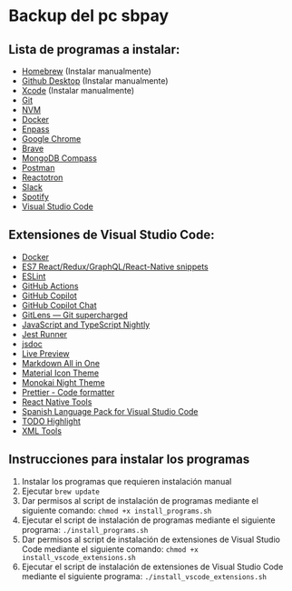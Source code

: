 # Backup del pc sbpay

## Lista de programas a instalar:
- [Homebrew](https://brew.sh/) (Instalar manualmente)
- [Github Desktop](https://desktop.github.com/) (Instalar manualmente)
- [Xcode](https://developer.apple.com/xcode/) (Instalar manualmente)
- [Git](https://git-scm.com/)
- [NVM](https://github.com/nvm-sh/nvm/)
- [Docker](https://www.docker.com/products/docker-desktop/)
- [Enpass](https://www.enpass.io/)
- [Google Chrome](https://www.google.com/intl/es/chrome/)
- [Brave](https://brave.com/)
- [MongoDB Compass](https://www.mongodb.com/try/download/compass)
- [Postman](https://www.postman.com/downloads/)
- [Reactotron](https://sourceforge.net/projects/reactotron.mirror/)
- [Slack](https://slack.com/intl/es-es/downloads/mac)
- [Spotify](https://www.spotify.com/es/download/mac/)
- [Visual Studio Code](https://code.visualstudio.com/download)

## Extensiones de Visual Studio Code:
- [Docker](https://marketplace.visualstudio.com/items?itemName=ms-azuretools.vscode-docker)
- [ES7 React/Redux/GraphQL/React-Native snippets](https://marketplace.visualstudio.com/items?itemName=rodrigovallades.es7-react-js-snippets)
- [ESLint](https://marketplace.visualstudio.com/items?itemName=dbaeumer.vscode-eslint)
- [GitHub Actions](https://marketplace.visualstudio.com/items?itemName=GitHub.vscode-github-actions)
- [GitHub Copilot](https://marketplace.visualstudio.com/items?itemName=GitHub.copilot)
- [GitHub Copilot Chat](https://marketplace.visualstudio.com/items?itemName=GitHub.copilot-chat)
- [GitLens — Git supercharged](https://marketplace.visualstudio.com/items?itemName=eamodio.gitlens)
- [JavaScript and TypeScript Nightly](https://marketplace.visualstudio.com/items?itemName=ms-vscode.vscode-typescript-next)
- [Jest Runner](https://marketplace.visualstudio.com/items?itemName=firsttris.vscode-jest-runner)
- [jsdoc](https://marketplace.visualstudio.com/items?itemName=lllllllqw.jsdoc)
- [Live Preview](https://marketplace.visualstudio.com/items?itemName=ms-vscode.live-server)
- [Markdown All in One](https://marketplace.visualstudio.com/items?itemName=yzhang.markdown-all-in-one)
- [Material Icon Theme](https://marketplace.visualstudio.com/items?itemName=PKief.material-icon-theme)
- [Monokai Night Theme](https://marketplace.visualstudio.com/items?itemName=fabiospampinato.vscode-monokai-night)
- [Prettier - Code formatter](https://marketplace.visualstudio.com/items?itemName=esbenp.prettier-vscode)
- [React Native Tools](https://marketplace.visualstudio.com/items?itemName=msjsdiag.vscode-react-native)
- [Spanish Language Pack for Visual Studio Code](https://marketplace.visualstudio.com/items?itemName=MS-CEINTL.vscode-language-pack-es)
- [TODO Highlight](https://marketplace.visualstudio.com/items?itemName=wayou.vscode-todo-highlight)
- [XML Tools](https://marketplace.visualstudio.com/items?itemName=DotJoshJohnson.xml)

## Instrucciones para instalar los programas
1. Instalar los programas que requieren instalación manual
2. Ejecutar `brew update`
3. Dar permisos al script de instalación de programas mediante el siguiente comando: `chmod +x install_programs.sh`
4. Ejecutar el script de instalación de programas mediante el siguiente programa: `./install_programs.sh`
5. Dar permisos al script de instalación de extensiones de Visual Studio Code mediante el siguiente comando: `chmod +x install_vscode_extensions.sh`
6. Ejecutar el script de instalación de extensiones de Visual Studio Code mediante el siguiente programa: `./install_vscode_extensions.sh`

